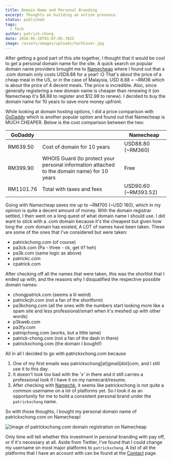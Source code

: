 ```yaml
---
title: Domain Name and Personal Branding
excerpt: Thoughts on building an online presence.
status: published
tags:
  - Tech
author: patrick-chong
date: 2020-05-20T01:07:05.782Z
image: /assets/images/uploads/techCover.jpg
---
```


After getting a good part of this site together, I thought that it would be cool to get a personal domain name for the site. A quick search on popular domain name providers brought me to [Namecheap](https://www.namecheap.com) where I found out that a .com domain only costs USD8.88 for a year! :O That's about the price of a cheap meal in the US, or in the case of Malaysia, USD 8.88 = ~RM36 which is about the price of 4 decent meals. The price is incredible. Also, since generally registering a new domain name is cheaper than renewing it (on Namecheap it's $8.88 to register and $12.98 to renew). I decided to buy the domain name for 10 years to save more money upfront.

While looking at domain hosting options, I did a price comparison with [GoDaddy](https://godaddy.com) which is another popular option and found out that Namecheap is MUCH CHEAPER. Below is the cost comparison between the two:

| GoDaddy   |                                                                                             | Namecheap            |
| --------- | ------------------------------------------------------------------------------------------- | -------------------- |
| RM639.50  | Cost of domain for 10 years                                                                 | USD88.80 (~RM360)    |
| RM399.90  | WHOIS Guard (to protect your personal information attached to the domain name) for 10 years | Free                 |
| RM1101.76 | Total with taxes and fees                                                                   | USD90.60 (~RM393.52) |

Going with Namecheap saves me up to ~RM700 (~USD 160), which in my opinion is quite a decent amount of money. With the domain registrar settled, I then went on a long quest of what domain name I should use. I did want to stick with a .com domain because it's the cheapest but given how long the .com domain has existed, A LOT of names have been taken. These are some of the ones that I've considered but were taken:

- patrickchong&period;com (of course)
- pa3ck&period;com (Pa - three - ck, get it? heh)
- pa3k&period;com (same logic as above)
- patrickc&period;com
- cpatrick&period;com

After checking off all the names that were taken, this was the shortlist that I ended up with, and the reasons why I disqualified the respective possible domain names:

- chongpatrick&period;com (seems a lil weird)
- patrickcjh&period;com (not a fan of the shortform)
- pa3kchong&period;com (all the ones with the numbers start looking more like a spam site and less professional/smart when it's meshed up with other words)
- p3kweb&period;com
- pa3fy&period;com
- patriqchong&period;com (works, but a little lame)
- patrick-chong&period;com (not a fan of the dash in there)
- patrickxchong.com (the domain I bought!)

All in all I decided to go with patrickxchong.com because

1. One of my first emails was patrickxchong[at]gmail[dot]com, and I still use it to this day.
2. It doesn't look too bad with the 'x' in there and it still carries a professional look if I have it on my namecard/resume.
3. After checking with [Namechk](https://namechk.com/), it seems like patrickxchong is not quite a common username on a lot of platforms yet. So I took it as an opportunity for me to build a consistent personal brand under the `patrickxchong` name.

So with those thoughts, I bought my personal domain name of patrickxchong.com on Namecheap!

![Image of patrickxchong.com domain registration on Namecheap](/assets/images/uploads/namecheap-domain-registration.png)

Only time will tell whether this investment in personal branding with pay off, or if it's necessary at all. Aside from Twitter, I've found that I could change my username on most major platforms to `patrickxchong`. A list of all the platforms that I have an account with can be found at the [Contact](/contact) page.
